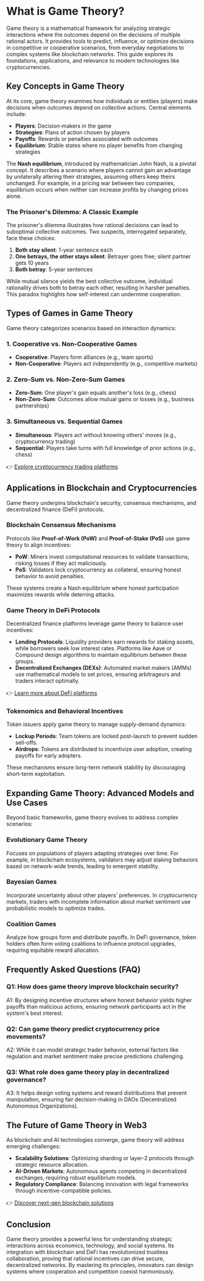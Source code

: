 # What is Game Theory?

Game theory is a mathematical framework for analyzing strategic interactions where the outcomes depend on the decisions of multiple rational actors. It provides tools to predict, influence, or optimize decisions in competitive or cooperative scenarios, from everyday negotiations to complex systems like blockchain networks. This guide explores its foundations, applications, and relevance to modern technologies like cryptocurrencies.

## Key Concepts in Game Theory

At its core, game theory examines how individuals or entities (players) make decisions when outcomes depend on collective actions. Central elements include:

- **Players**: Decision-makers in the game  
- **Strategies**: Plans of action chosen by players  
- **Payoffs**: Rewards or penalties associated with outcomes  
- **Equilibrium**: Stable states where no player benefits from changing strategies  

The **Nash equilibrium**, introduced by mathematician John Nash, is a pivotal concept. It describes a scenario where players cannot gain an advantage by unilaterally altering their strategies, assuming others keep theirs unchanged. For example, in a pricing war between two companies, equilibrium occurs when neither can increase profits by changing prices alone.

### The Prisoner's Dilemma: A Classic Example

The prisoner's dilemma illustrates how rational decisions can lead to suboptimal collective outcomes. Two suspects, interrogated separately, face these choices:

1. **Both stay silent**: 1-year sentence each  
2. **One betrays, the other stays silent**: Betrayer goes free; silent partner gets 10 years  
3. **Both betray**: 5-year sentences  

While mutual silence yields the best collective outcome, individual rationality drives both to betray each other, resulting in harsher penalties. This paradox highlights how self-interest can undermine cooperation.

## Types of Games in Game Theory

Game theory categorizes scenarios based on interaction dynamics:

### 1. Cooperative vs. Non-Cooperative Games  
- **Cooperative**: Players form alliances (e.g., team sports)  
- **Non-Cooperative**: Players act independently (e.g., competitive markets)  

### 2. Zero-Sum vs. Non-Zero-Sum Games  
- **Zero-Sum**: One player's gain equals another's loss (e.g., chess)  
- **Non-Zero-Sum**: Outcomes allow mutual gains or losses (e.g., business partnerships)  

### 3. Simultaneous vs. Sequential Games  
- **Simultaneous**: Players act without knowing others' moves (e.g., cryptocurrency trading)  
- **Sequential**: Players take turns with full knowledge of prior actions (e.g., chess)  

👉 [Explore cryptocurrency trading platforms](https://bit.ly/okx-bonus)

## Applications in Blockchain and Cryptocurrencies

Game theory underpins blockchain's security, consensus mechanisms, and decentralized finance (DeFi) protocols.

### Blockchain Consensus Mechanisms

Protocols like **Proof-of-Work (PoW)** and **Proof-of-Stake (PoS)** use game theory to align incentives:

- **PoW**: Miners invest computational resources to validate transactions, risking losses if they act maliciously.  
- **PoS**: Validators lock cryptocurrency as collateral, ensuring honest behavior to avoid penalties.  

These systems create a Nash equilibrium where honest participation maximizes rewards while deterring attacks.

### Game Theory in DeFi Protocols

Decentralized finance platforms leverage game theory to balance user incentives:

- **Lending Protocols**: Liquidity providers earn rewards for staking assets, while borrowers seek low interest rates. Platforms like Aave or Compound design algorithms to maintain equilibrium between these groups.  
- **Decentralized Exchanges (DEXs)**: Automated market makers (AMMs) use mathematical models to set prices, ensuring arbitrageurs and traders interact optimally.  

👉 [Learn more about DeFi platforms](https://bit.ly/okx-bonus)

### Tokenomics and Behavioral Incentives

Token issuers apply game theory to manage supply-demand dynamics:

- **Lockup Periods**: Team tokens are locked post-launch to prevent sudden sell-offs.  
- **Airdrops**: Tokens are distributed to incentivize user adoption, creating payoffs for early adopters.  

These mechanisms ensure long-term network stability by discouraging short-term exploitation.

## Expanding Game Theory: Advanced Models and Use Cases

Beyond basic frameworks, game theory evolves to address complex scenarios:

### Evolutionary Game Theory

Focuses on populations of players adapting strategies over time. For example, in blockchain ecosystems, validators may adjust staking behaviors based on network-wide trends, leading to emergent stability.

### Bayesian Games

Incorporate uncertainty about other players' preferences. In cryptocurrency markets, traders with incomplete information about market sentiment use probabilistic models to optimize trades.

### Coalition Games

Analyze how groups form and distribute payoffs. In DeFi governance, token holders often form voting coalitions to influence protocol upgrades, requiring equitable reward allocation.

## Frequently Asked Questions (FAQ)

### Q1: How does game theory improve blockchain security?  
A1: By designing incentive structures where honest behavior yields higher payoffs than malicious actions, ensuring network participants act in the system's best interest.

### Q2: Can game theory predict cryptocurrency price movements?  
A2: While it can model strategic trader behavior, external factors like regulation and market sentiment make precise predictions challenging.

### Q3: What role does game theory play in decentralized governance?  
A3: It helps design voting systems and reward distributions that prevent manipulation, ensuring fair decision-making in DAOs (Decentralized Autonomous Organizations).

## The Future of Game Theory in Web3

As blockchain and AI technologies converge, game theory will address emerging challenges:

- **Scalability Solutions**: Optimizing sharding or layer-2 protocols through strategic resource allocation.  
- **AI-Driven Markets**: Autonomous agents competing in decentralized exchanges, requiring robust equilibrium models.  
- **Regulatory Compliance**: Balancing innovation with legal frameworks through incentive-compatible policies.  

👉 [Discover next-gen blockchain solutions](https://bit.ly/okx-bonus)

## Conclusion

Game theory provides a powerful lens for understanding strategic interactions across economics, technology, and social systems. Its integration with blockchain and DeFi has revolutionized trustless collaboration, proving that rational incentives can drive secure, decentralized networks. By mastering its principles, innovators can design systems where cooperation and competition coexist harmoniously.
